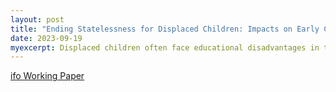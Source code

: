 ```yaml
---
layout: post
title: "Ending Statelessness for Displaced Children: Impacts on Early Childhood Education"
date: 2023-09-19
myexcerpt: Displaced children often face educational disadvantages in their host countries. Statelessness might be one of the factors limiting educational access, but research on this aspect is limited. In this paper, I leverage the introduction of birthright citizenship for Venezuelan children in Colombia to analyze the effect of ending statelessness on educational participation during early childhood. I employ a difference-in-discontinuity strategy that exploits a birthdate and policy cutoff to determine whether a Venezuelan child became eligible for birthright citizenship or not. I find that the reform has positive effects on the participation rates of children below six years old. I explain these results by demand- and supply-side factors faced by displaced parents and their children. *(Conditionally accepted at World Bank Economic Review)*
---
```


[ifo Working Paper](https://www.ifo.de/DocDL/wp-2023-401-rude-colombia-birthright.pdf)

<object data="/images/wp-2023-401-rude-colombia-birthright.pdf" width="1000" height="1000" type='application/pdf'></object>

